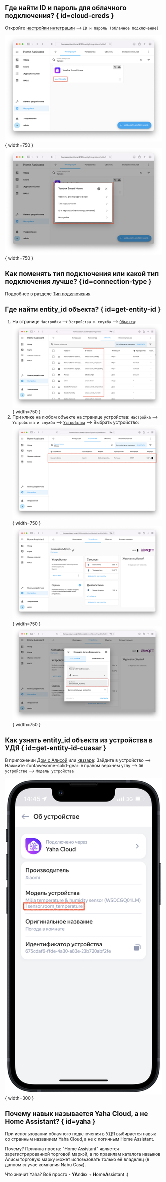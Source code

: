 ## Где найти ID и пароль для облачного подключения? { id=cloud-creds }
Откройте [настройки интеграции](./config/getting-started.md#gui) --> `ID и пароль (облачное подключение)`

![](assets/images/config/gui-1.png){ width=750 }
![](assets/images/config/gui-2.png){ width=750 }

## Как поменять тип подключения или какой тип подключения лучше? { id=connection-type }
Подробнее в разделе [Тип подключения](./config/connection-type.md)

## Где найти entity_id объекта? { id=get-entity-id }
1. На странице `Настройки` --> `Устройства и службы` --> [`Объекты`](https://my.home-assistant.io/redirect/entities/):<br>
    ![](assets/images/faq/entity-id-1.png){ width=750 }
2. При клике на любом объекте на странице устройства: `Настройка` --> `Устройства и службы` --> [`Устройства`](https://my.home-assistant.io/redirect/devices/) --> Выбрать устройство:<br>
    ![](assets/images/faq/entity-id-2.png){ width=750 }
    ![](assets/images/faq/entity-id-3.png){ width=750 }
    ![](assets/images/faq/entity-id-4.png){ width=750 }

## Как узнать entity_id объекта из устройства в УДЯ { id=get-entity-id-quasar }
В приложении [Дом с Алисой](https://mobile.yandex.ru/apps/smarthome) или [квазаре](./quasar.md): 
Зайдите в устройство --> Нажмите :fontawesome-solid-gear: в правом верхнем углу --> `Об устройстве` --> `Модель устройства`

![](assets/images/faq/entity-id-quasar.png){ width=300 }

## Почему навык называется Yaha Cloud, а не Home Assistant? { id=yaha }
При использовании облачного подключения в УДЯ выбирается навык со странным названием Yaha Cloud, а не с логичным Home Assistant.

Почему? Причина проста: "Home Assistant" является зарегистрированной торговой маркой, 
а по правилам каталога навыков Алисы торговую марку может использовать только её владелец (в данном случае компания Nabu Casa).

Что значит Yaha? Всё просто - **YA**ndex + **H**ome**A**ssistant :)
